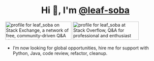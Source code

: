 <h1 align="center">Hi 👋, I'm <a href="https://github.com/leaf-soba">@leaf-soba</a></h1>
<a href="https://stackexchange.com/users/21103632"><img src="https://stackexchange.com/users/flair/21103632.png" width="208" height="58" alt="profile for leaf_soba on Stack Exchange, a network of free, community-driven Q&amp;A sites" title="profile for leaf_soba on Stack Exchange, a network of free, community-driven Q&amp;A sites"></a>
<a href="https://stackoverflow.com/users/15513073/leaf-soba"><img src="https://stackoverflow.com/users/flair/15513073.png" width="208" height="58" alt="profile for leaf_soba at Stack Overflow, Q&amp;A for professional and enthusiast programmers" title="profile for leaf_soba at Stack Overflow, Q&amp;A for professional and enthusiast programmers"></a>

- I’m now looking for global opportunities, hire me for support with Python, Java, code review, refactor, cleanup.
